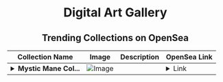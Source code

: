 <div align="center">

# Digital Art Gallery

## Trending Collections on OpenSea

| Collection Name                       | Image                                                                                     | Description                       | OpenSea Link                                                                                          |
|---------------------------------------|-------------------------------------------------------------------------------------------|-----------------------------------|--------------------------------------------------------------------------------------------------------|
| **<details><summary>Mystic Mane Col...</summary>Mystic Mane Collection</details>** | ![Image](https://i.seadn.io/s/raw/files/e1a384c13d8461449041821ea82a9f20.jpg?w=500&auto=format?w=200&auto=format) |  | <details><summary>Link</summary>[Mystic Mane Collection](https://opensea.io/collection/mystic-mane-collection)</details> |

</div>